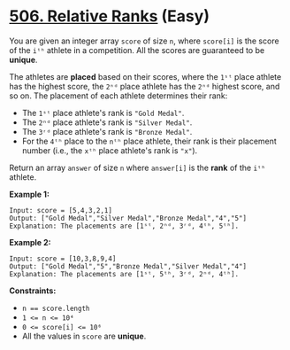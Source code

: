 # [506. Relative Ranks][link] (Easy)

[link]: https://leetcode.com/problems/relative-ranks/

You are given an integer array `score` of size `n`, where `score[i]` is the score of the `iᵗʰ`
athlete in a competition. All the scores are guaranteed to be **unique**.

The athletes are **placed** based on their scores, where the `1ˢᵗ` place athlete has the highest
score, the `2ⁿᵈ` place athlete has the `2ⁿᵈ` highest score, and so on. The placement of each
athlete determines their rank:

- The `1ˢᵗ` place athlete's rank is `"Gold Medal"`.
- The `2ⁿᵈ` place athlete's rank is `"Silver Medal"`.
- The `3ʳᵈ` place athlete's rank is `"Bronze Medal"`.
- For the `4ᵗʰ` place to the `nᵗʰ` place athlete, their rank is their placement number (i.e., the
`xᵗʰ` place athlete's rank is `"x"`).

Return an array `answer` of size `n` where `answer[i]` is the **rank** of the `iᵗʰ` athlete.

**Example 1:**

```
Input: score = [5,4,3,2,1]
Output: ["Gold Medal","Silver Medal","Bronze Medal","4","5"]
Explanation: The placements are [1ˢᵗ, 2ⁿᵈ, 3ʳᵈ, 4ᵗʰ, 5ᵗʰ].
```

**Example 2:**

```
Input: score = [10,3,8,9,4]
Output: ["Gold Medal","5","Bronze Medal","Silver Medal","4"]
Explanation: The placements are [1ˢᵗ, 5ᵗʰ, 3ʳᵈ, 2ⁿᵈ, 4ᵗʰ].
```

**Constraints:**

- `n == score.length`
- `1 <= n <= 10⁴`
- `0 <= score[i] <= 10⁶`
- All the values in `score` are **unique**.
